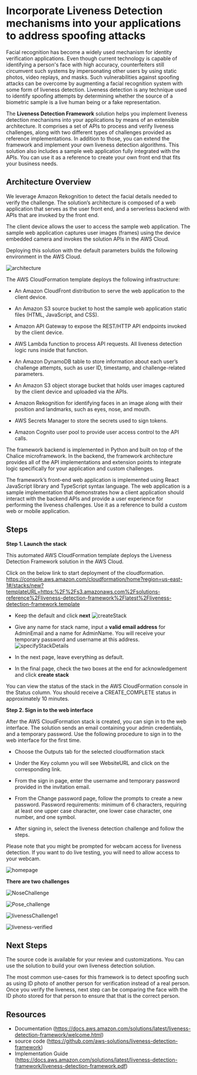 # Incorporate Liveness Detection mechanisms into your applications to address spoofing attacks

Facial recognition has become a widely used mechanism for identity verification applications. Even though current technology is capable of identifying a person's face with high accuracy, counterfeiters still circumvent such systems by impersonating other users by using static photos, video replays, and masks. Such vulnerabilities against spoofing attacks can be overcome by augmenting a facial recognition system with some form of liveness detection. Liveness detection is any technique used to identify spoofing attempts by determining whether the source of a biometric sample is a live human being or a fake representation.

The **Liveness Detection Framework** solution helps you implement liveness detection mechanisms into your applications by means of an extensible architecture. It comprises a set of APIs to process and verify liveness challenges, along with two different types of challenges provided as reference implementations. In addition to those, you can extend the framework and implement your own liveness detection algorithms. This solution also includes a sample web application fully integrated with the APIs. You can use it as a reference to create your own front end that fits your business needs.

## Architecture Overview

We leverage Amazon Rekognition to detect the facial details needed to verify the challenge. The solution’s architecture is composed of a web application that serves as the user front end, and a serverless backend with APIs that are invoked by the front end.

The client device allows the user to access the sample web application. The sample web application captures user images (frames) using the device embedded camera and invokes the solution APIs in the AWS Cloud.

Deploying this solution with the default parameters builds the following environment in the AWS Cloud.

![architecture](./images/liveness-detection-framework-architecture.png)

The AWS CloudFormation template deploys the following infrastructure:

- An Amazon CloudFront distribution to serve the web application to the client device.

- An Amazon S3 source bucket to host the sample web application static files (HTML, JavaScript, and CSS).

- Amazon API Gateway to expose the REST/HTTP API endpoints invoked by the client device.

- AWS Lambda function to process API requests. All liveness detection logic runs inside that function.

- An Amazon DynamoDB table to store information about each user’s challenge attempts, such as user ID, timestamp, and challenge-related parameters.

- An Amazon S3 object storage bucket that holds user images captured by the client device and uploaded via the APIs.

- Amazon Rekognition for identifying faces in an image along with their position and landmarks, such as eyes, nose, and mouth.

- AWS Secrets Manager to store the secrets used to sign tokens.

- Amazon Cognito user pool to provide user access control to the API calls.

The framework backend is implemented in Python and built on top of the Chalice microframework. In the backend, the framework architecture provides all of the API implementations and extension points to integrate logic specifically for your application and custom challenges.

The framework’s front-end web application is implemented using React JavaScript library and TypeScript syntax language. The web application is a sample implementation that demonstrates how a client application should interact with the backend APIs and provide a user experience for performing the liveness challenges. Use it as a reference to build a custom web or mobile application.


## Steps


**Step 1. Launch the stack**

This automated AWS CloudFormation template deploys the Liveness Detection Framework solution in the AWS Cloud.

Click on the below link to start deployment of the cloudformation.
https://console.aws.amazon.com/cloudformation/home?region=us-east-1#/stacks/new?templateURL=https:%2F%2Fs3.amazonaws.com%2Fsolutions-reference%2Fliveness-detection-framework%2Flatest%2Fliveness-detection-framework.template

- Keep the default and click **next**
![createStack](./images/createStack.png)

- Give any name for stack name, input a **valid email address** for AdminEmail and a name for AdminName. You will receive your temporary password and username at this address.
![specifyStackDetails](./images/specifyStackDetails.png)

- In the next page, leave everything as default.

- In the final page, check the two boxes at the end for acknowledgement and click **create stack**

You can view the status of the stack in the AWS CloudFormation console in the Status column. You should receive a CREATE_COMPLETE status in approximately 10 minutes.


**Step 2. Sign in to the web interface**

After the AWS CloudFormation stack is created, you can sign in to the web interface. The solution sends an email containing your admin credentials, and a temporary password. Use the following procedure to sign in to the web interface for the first time.

- Choose the Outputs tab for the selected cloudformation stack

- Under the Key column you will see WebsiteURL and click on the corresponding link.

- From the sign in page, enter the username and temporary password provided in the invitation email.

- From the Change password page, follow the prompts to create a new password. Password requirements: minimum of 6 characters, requiring at least one upper case character, one lower case character, one number, and one symbol.

- After signing in, select the liveness detection challenge and follow the steps.

Please note that you might be prompted for webcam access for liveness detection. If you want to do live testing, you will need to allow access to your webcam. 

![homepage](./images/Liveness_detection_homepage.png)

**There are two challenges**

![NoseChallenge](./images/Nose_challenge.png)


![Pose_challenge](./images/Pose_challenge.png)


![livenessChallenge1](./images/image001.png)

![liveness-verified](./images/Liveness_verified.png)



## Next Steps
The source code is available for your review and customizations. You can use the solution to build your own liveness detection solution.

The most common use-cases for this framework is to detect spoofing such as using ID photo of another person for verification instead of a real person. Once you verify the liveness, next step can be comparing the face with the ID photo stored for that person to ensure that that is the correct person.


## Resources
- Documentation (https://docs.aws.amazon.com/solutions/latest/liveness-detection-framework/welcome.html)
- source code (https://github.com/aws-solutions/liveness-detection-framework)
- Implementation Guide (https://docs.aws.amazon.com/solutions/latest/liveness-detection-framework/liveness-detection-framework.pdf)

